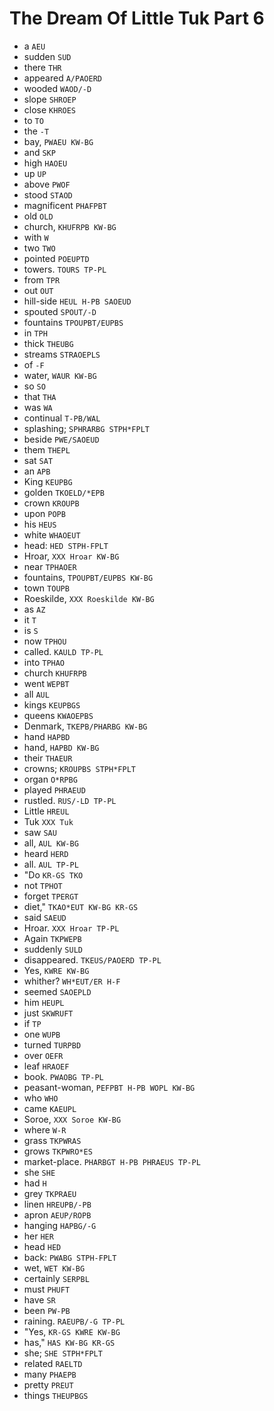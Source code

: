 # The Dream Of Little Tuk Part 6

* a `AEU`
* sudden `SUD`
* there `THR`
* appeared `A/PAOERD`
* wooded `WAOD/-D`
* slope `SHROEP`
* close `KHROES`
* to `TO`
* the `-T`
* bay, `PWAEU KW-BG`
* and `SKP`
* high `HAOEU`
* up `UP`
* above `PWOF`
* stood `STAOD`
* magnificent `PHAFPBT`
* old `OLD`
* church, `KHUFRPB KW-BG`
* with `W`
* two `TWO`
* pointed `POEUPTD`
* towers. `TOURS TP-PL`
* from `TPR`
* out `OUT`
* hill-side `HEUL H-PB SAOEUD`
* spouted `SPOUT/-D`
* fountains `TPOUPBT/EUPBS`
* in `TPH`
* thick `THEUBG`
* streams `STRAOEPLS`
* of `-F`
* water, `WAUR KW-BG`
* so `SO`
* that `THA`
* was `WA`
* continual `T-PB/WAL`
* splashing; `SPHRARBG STPH*FPLT`
* beside `PWE/SAOEUD`
* them `THEPL`
* sat `SAT`
* an `APB`
* King `KEUPBG`
* golden `TKOELD/*EPB`
* crown `KROUPB`
* upon `POPB`
* his `HEUS`
* white `WHAOEUT`
* head: `HED STPH-FPLT`
* Hroar, `XXX Hroar KW-BG`
* near `TPHAOER`
* fountains, `TPOUPBT/EUPBS KW-BG`
* town `TOUPB`
* Roeskilde, `XXX Roeskilde KW-BG`
* as `AZ`
* it `T`
* is `S`
* now `TPHOU`
* called. `KAULD TP-PL`
* into `TPHAO`
* church `KHUFRPB`
* went `WEPBT`
* all `AUL`
* kings `KEUPBGS`
* queens `KWAOEPBS`
* Denmark, `TKEPB/PHARBG KW-BG`
* hand `HAPBD`
* hand, `HAPBD KW-BG`
* their `THAEUR`
* crowns; `KROUPBS STPH*FPLT`
* organ `O*RPBG`
* played `PHRAEUD`
* rustled. `RUS/-LD TP-PL`
* Little `HREUL`
* Tuk `XXX Tuk`
* saw `SAU`
* all, `AUL KW-BG`
* heard `HERD`
* all. `AUL TP-PL`
* "Do `KR-GS TKO`
* not `TPHOT`
* forget `TPERGT`
* diet," `TKAO*EUT KW-BG KR-GS`
* said `SAEUD`
* Hroar. `XXX Hroar TP-PL`
* Again `TKPWEPB`
* suddenly `SULD`
* disappeared. `TKEUS/PAOERD TP-PL`
* Yes, `KWRE KW-BG`
* whither? `WH*EUT/ER H-F`
* seemed `SAOEPLD`
* him `HEUPL`
* just `SKWRUFT`
* if `TP`
* one `WUPB`
* turned `TURPBD`
* over `OEFR`
* leaf `HRAOEF`
* book. `PWAOBG TP-PL`
* peasant-woman, `PEFPBT H-PB WOPL KW-BG`
* who `WHO`
* came `KAEUPL`
* Soroe, `XXX Soroe KW-BG`
* where `W-R`
* grass `TKPWRAS`
* grows `TKPWRO*ES`
* market-place. `PHARBGT H-PB PHRAEUS TP-PL`
* she `SHE`
* had `H`
* grey `TKPRAEU`
* linen `HREUPB/-PB`
* apron `AEUP/ROPB`
* hanging `HAPBG/-G`
* her `HER`
* head `HED`
* back: `PWABG STPH-FPLT`
* wet, `WET KW-BG`
* certainly `SERPBL`
* must `PHUFT`
* have `SR`
* been `PW-PB`
* raining. `RAEUPB/-G TP-PL`
* "Yes, `KR-GS KWRE KW-BG`
* has," `HAS KW-BG KR-GS`
* she; `SHE STPH*FPLT`
* related `RAELTD`
* many `PHAEPB`
* pretty `PREUT`
* things `THEUPBGS`
